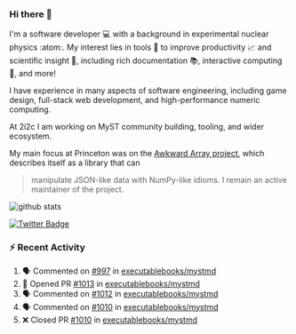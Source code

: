 ### Hi there 👋 

I'm a software developer 💻 with a background in experimental nuclear physics :atom:. My interest lies in tools :wrench: to improve productivity :chart_with_upwards_trend: and scientific insight :telescope:, including rich documentation 📚, interactive computing 🧮, and more! 

I have experience in many aspects of software engineering, including game design, full-stack web development, and high-performance numeric computing. 

At 2i2c I am working on MyST community building, tooling, and wider ecosystem. 

My main focus at Princeton was on the [Awkward Array project](awkward-array.org/), which describes itself as a library that can 
> manipulate JSON-like data with NumPy-like idioms. I remain an active maintainer of the project. 

![github stats](https://github-readme-stats.vercel.app/api?username=agoose77&show_icons=true&hide_rank=true&hide_title=true&bg_color=30,e76445,904e95&text_color=efe3ec&icon_color=efe3ec)
<!--
**agoose77/agoose77** is a ✨ _special_ ✨ repository because its `README.md` (this file) appears on your GitHub profile.

Here are some ideas to get you started:

- 🔭 I’m currently working on ...
- 🌱 I’m currently learning ...
- 👯 I’m looking to collaborate on ...
- 🤔 I’m looking for help with ...
- 💬 Ask me about ...
- 📫 How to reach me: ...
- 😄 Pronouns: ...
- ⚡ Fun fact: ...
-->

[![Twitter Badge](https://img.shields.io/twitter/follow/agoose77?style=flat-square&logo=Twitter&logoColor=white&color=cornflowerblue)](https://twitter.com/agoose77)

### :zap: Recent Activity

<!--START_SECTION:activity-->
1. 🗣 Commented on [#997](https://github.com/executablebooks/mystmd/issues/997#issuecomment-2009981853) in [executablebooks/mystmd](https://github.com/executablebooks/mystmd)
2. 💪 Opened PR [#1013](https://github.com/executablebooks/mystmd/pull/1013) in [executablebooks/mystmd](https://github.com/executablebooks/mystmd)
3. 🗣 Commented on [#1012](https://github.com/executablebooks/mystmd/pull/1012#issuecomment-2009837206) in [executablebooks/mystmd](https://github.com/executablebooks/mystmd)
4. 🗣 Commented on [#1010](https://github.com/executablebooks/mystmd/pull/1010#issuecomment-2009807905) in [executablebooks/mystmd](https://github.com/executablebooks/mystmd)
5. ❌ Closed PR [#1010](https://github.com/executablebooks/mystmd/pull/1010) in [executablebooks/mystmd](https://github.com/executablebooks/mystmd)
<!--END_SECTION:activity-->
